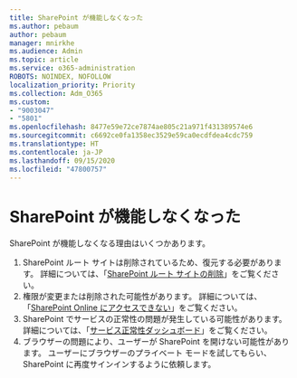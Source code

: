 ```yaml
---
title: SharePoint が機能しなくなった
ms.author: pebaum
author: pebaum
manager: mnirkhe
ms.audience: Admin
ms.topic: article
ms.service: o365-administration
ROBOTS: NOINDEX, NOFOLLOW
localization_priority: Priority
ms.collection: Adm_O365
ms.custom:
- "9003047"
- "5801"
ms.openlocfilehash: 8477e59e72ce7874ae805c21a971f431389574e6
ms.sourcegitcommit: c6692ce0fa1358ec3529e59ca0ecdfdea4cdc759
ms.translationtype: HT
ms.contentlocale: ja-JP
ms.lasthandoff: 09/15/2020
ms.locfileid: "47800757"
---
```

# <a name="sharepoint-is-no-longer-working"></a>SharePoint が機能しなくなった

SharePoint が機能しなくなる理由はいくつかあります。

1. SharePoint ルート サイトは削除されているため、復元する必要があります。 詳細については、「[SharePoint ルート サイトの削除](https://docs.microsoft.com/sharepoint/troubleshoot/sites/url-that-resides-under-root-site-collection-is-broken)」をご覧ください。
2. 権限が変更または削除された可能性があります。 詳細については、「[SharePoint Online にアクセスできない](https://docs.microsoft.com/sharepoint/troubleshoot/sharing-and-permissions/sharepoint-online-inaccessible)」をご覧ください。
3. SharePoint でサービスの正常性の問題が発生している可能性があります。 詳細については、「[サービス正常性ダッシュボード](https://admin.microsoft.com/AdminPortal/Home#/servicehealth)」をご覧ください。
4. ブラウザーの問題により、ユーザーが SharePoint を開けない可能性があります。 ユーザーにブラウザーのプライベート モードを試してもらい、SharePoint に再度サインインするように依頼します。
